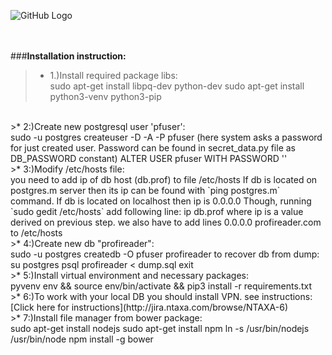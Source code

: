 ![GitHub Logo](http://i63.tinypic.com/1zvuyx4_th.png)
<br><br><br>

###**Installation instruction:**
>*    1.)Install required package libs:
<br />sudo apt-get install libpq-dev python-dev
      sudo apt-get install python3-venv python3-pip
<br />
>*    2:)Create new postgresql user 'pfuser':
<br />sudo -u postgres createuser -D -A -P pfuser
      (here system asks a password for just created user. Password can be found in
       secret_data.py file as DB_PASSWORD constant)
      ALTER USER pfuser WITH PASSWORD '<newpassword>'
<br />
>*    3:)Modify /etc/hosts file:
<br />you need to add ip of db host (db.prof) to file /etc/hosts
      If db is located on postgres.m server then its ip can be found with
      `ping postgres.m` command. If db is located on localhost then ip is 0.0.0.0
      Though, running `sudo gedit /etc/hosts` add following line:
      ip    db.prof
      where ip is a value derived on previous step.
      we also have to add lines
      0.0.0.0    profireader.com
      to /etc/hosts
<br />
>*    4:)Create new db "profireader":
<br />sudo -u postgres createdb -O pfuser profireader
      to recover db from dump:
      su postgres
      psql profireader < dump.sql
      exit
<br />
>*    5:)Install virtual environment and necessary packages:
<br />pyvenv env && source env/bin/activate && pip3 install -r requirements.txt
<br />
>*    6:)To work with your local DB you should install VPN. see instructions:
<br />[Click here for instructions](http://jira.ntaxa.com/browse/NTAXA-6)
<br />
>*    7:)Install file manager from bower package:
<br />sudo apt-get install nodejs
      sudo apt-get install npm
      ln -s /usr/bin/nodejs /usr/bin/node
      npm install -g bower
